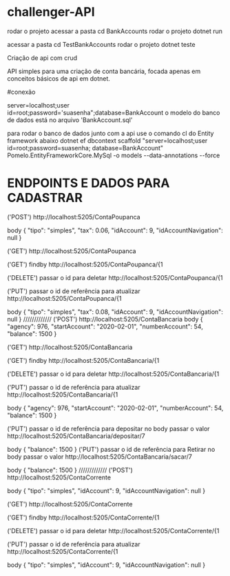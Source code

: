 # challenger-API

rodar o projeto 
acessar a pasta cd BankAccounts 
rodar o projeto dotnet run  

acessar a pasta cd TestBankAccounts
rodar o projeto dotnet teste 

Criação de api com crud 

API simples para uma criação de conta bancária, focada apenas em conceitos básicos de api em dotnet.

#conexão

server=localhost;user id=root;password='suasenha";database=BankAccount
o modelo do banco de dados está no arquivo 'BankAccount.sql' 

para rodar o banco de dados junto com a api use o comando cl do Entity framework  abaixo
dotnet ef dbcontext scaffold "server=localhost;user id=root;password=suasenha; database=BankAccount" Pomelo.EntityFrameworkCore.MySql -o models --data-annotations --force

# ENDPOINTS E DADOS PARA CADASTRAR

('POST')
http://localhost:5205/ContaPoupanca

body 
{
        "tipo": "simples",
        "tax": 0.06,
        "idAccount": 9,
        "idAccountNavigation": null
}

('GET')
http://localhost:5205/ContaPoupanca

('GET') findby
http://localhost:5205/ContaPoupanca/{1

('DELETE') passar o id para deletar
http://localhost:5205/ContaPoupanca/{1

('PUT') passar o id de referência para atualizar
http://localhost:5205/ContaPoupanca/{1

body 
{
        "tipo": "simples",
        "tax": 0.08,
        "idAccount": 9,
        "idAccountNavigation": null
}
/////////////
('POST')
http://localhost:5205/ContaBancaria
body 
{
        "agency": 976,
        "startAccount": "2020-02-01",
        "numberAccount": 54,
        "balance": 1500
}

('GET')
http://localhost:5205/ContaBancaria

('GET') findby
http://localhost:5205/ContaBancaria/{1

('DELETE') passar o id para deletar
http://localhost:5205/ContaBancaria/{1

('PUT') passar o id de referência para atualizar
http://localhost:5205/ContaBancaria/{1

body 
{
       "agency": 976,
        "startAccount": "2020-02-01",
        "numberAccount": 54,
        "balance": 1500
}

('PUT') passar o id de referência para depositar no body passar o valor 
http://localhost:5205/ContaBancaria/depositar/7

body 
{
        "balance": 1500
}
('PUT') passar o id de referência para Retirar no body passar o valor 
http://localhost:5205/ContaBancaria/sacar/7

body 
{
        "balance": 1500
}
/////////////
('POST')
http://localhost:5205/ContaCorrente

body 
{
        "tipo": "simples",
        "idAccount": 9,
        "idAccountNavigation": null
}

('GET')
http://localhost:5205/ContaCorrente

('GET') findby
http://localhost:5205/ContaCorrente/{1

('DELETE') passar o id para deletar
http://localhost:5205/ContaCorrente/{1

('PUT') passar o id de referência para atualizar
http://localhost:5205/ContaCorrente/{1

body 
{
        "tipo": "simples",
        "idAccount": 9,
        "idAccountNavigation": null
}


